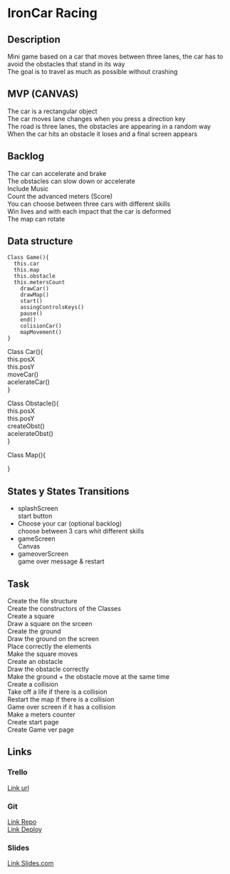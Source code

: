 # IronCar Racing 

## Description

Mini game based on a car that moves between three lanes, the car has to avoid the obstacles that stand in its way  
The goal is to travel as much as possible without crashing  


## MVP (CANVAS)

The car is a rectangular object  
The car moves lane changes when you press a direction key  
The road is three lanes, the obstacles are appearing in a random way  
When the car hits an obstacle it loses and a final screen appears  


## Backlog

The car can accelerate and brake  
The obstacles can slow down or accelerate  
Include Music  
Count the advanced meters (Score)  
You can choose between three cars with different skills  
Win lives and with each impact that the car is deformed  
The map can rotate  



## Data structure


    Class Game(){  
      this.car  
      this.map  
      this.obstacle  
      this.metersCount  
        drawCar()  
        drawMap()  
        start()  
        assingControlsKeys()  
        pause()  
        end()  
        colisionCar()  
        mapMovement()  
    }  
  
Class Car(){  
      this.posX  
      this.posY  
        moveCar()  
        acelerateCar()  
}  
  
Class Obstacle(){  
      this.posX  
      this.posY  
        createObst()  
        acelerateObst()  
}  
  
Class Map(){  
  
}  



## States y States Transitions

- splashScreen  
  start button  
- Choose your car (optional backlog)  
  choose between 3 cars whit different skills  
- gameScreen  
  Canvas  
- gameoverScreen  
  game over message & restart  


## Task  

Create the file structure  
Create the constructors of the Classes  
Create a square  
Draw a square on the srceen  
Create the ground  
Draw the ground on the screen  
Place correctly the elements  
Make the square moves  
Create an obstacle  
Draw the obstacle correctly  
Make the ground + the obstacle move at the same time  
Create a collision  
Take off a life if there is a collision  
Restart the map if there is a collision  
Game over screen if it has a collision  
Make a meters counter  
Create start page  
Create Game ver page  

## Links

### Trello

[Link url](https://trello.com/b/NP7laq7b/ironcar-racing)


### Git

[Link Repo](https://github.com/Mauricio-xxi/iron-car-racing)  
[Link Deploy](http://github.com)


### Slides

[Link Slides.com](https://slides.com/alvarocamacho/ironcar-racing#/)

